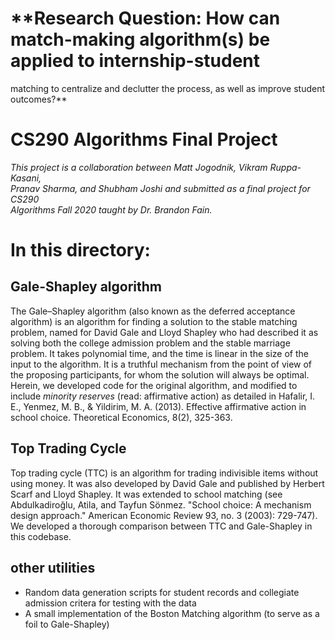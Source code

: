 # **Research Question: How can match-making algorithm(s) be applied to internship-student  
matching to centralize and declutter the process, as well as improve student outcomes?**

# CS290 Algorithms Final Project

*This project is a collaboration between Matt Jogodnik, Vikram Ruppa-Kasani,  
Pranav Sharma, and Shubham Joshi and submitted as a final project for CS290  
Algorithms Fall 2020 taught by Dr. Brandon Fain.*

# In this directory:

## Gale-Shapley algorithm
The Gale–Shapley algorithm (also known as the deferred acceptance algorithm) is an algorithm for finding a solution to the stable matching problem, named for David Gale and Lloyd Shapley who had described it as solving both the college admission problem and the stable marriage problem. It takes polynomial time, and the time is linear in the size of the input to the algorithm. It is a truthful mechanism from the point of view of the proposing participants, for whom the solution will always be optimal. Herein, we developed code for the original algorithm, and modified to include *minority reserves* (read: affirmative action) as detailed in Hafalir, I. E., Yenmez, M. B., & Yildirim, M. A. (2013). Effective affirmative action in school choice. Theoretical Economics, 8(2), 325-363.

## Top Trading Cycle
Top trading cycle (TTC) is an algorithm for trading indivisible items without using money. It was also developed by David Gale and published by Herbert Scarf and Lloyd Shapley. It was extended to school matching (see Abdulkadiroğlu, Atila, and Tayfun Sönmez. "School choice: A mechanism design approach." American Economic Review 93, no. 3 (2003): 729-747). We developed a thorough comparison between TTC and Gale-Shapley in this codebase.

## other utilities
- Random data generation scripts for student records and collegiate admission critera for testing with the data
- A small implementation of the Boston Matching algorithm (to serve as a foil to Gale-Shapley)
